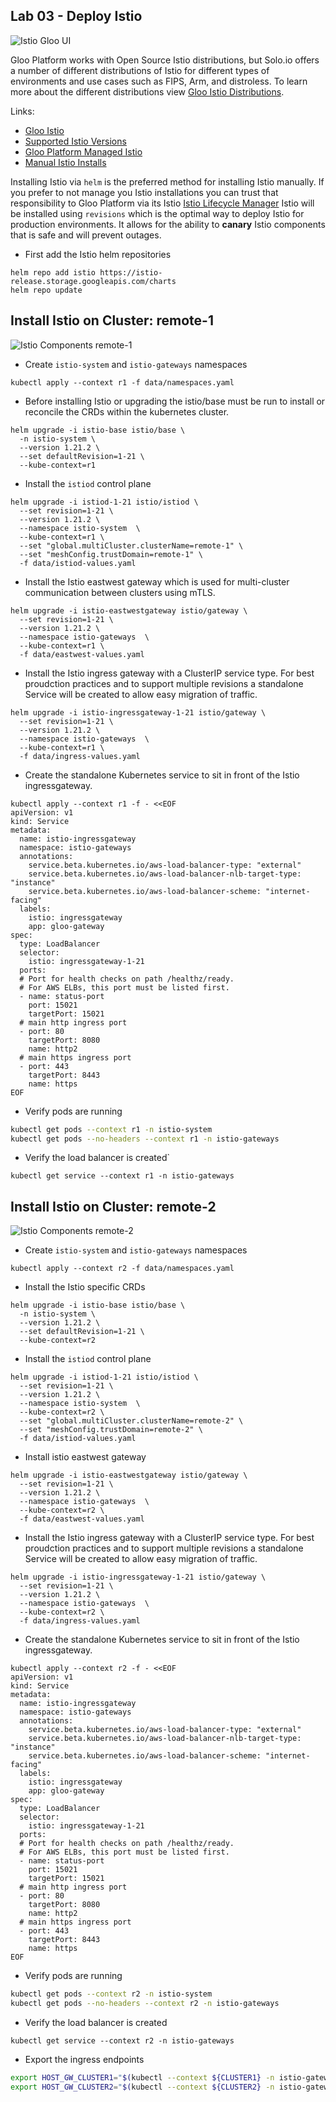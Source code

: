 ## Lab 03 - Deploy Istio <a name="lab-03---deploy-istio-"></a>


![Istio Gloo UI](images/gloo-ui-istio.png)

Gloo Platform works with Open Source Istio distributions, but Solo.io offers a number of different distributions of Istio for different types of environments and use cases such as FIPS, Arm, and distroless.
To learn more about the different distributions view [Gloo Istio Distributions](https://docs.solo.io/gloo-mesh-enterprise/latest/reference/version/gloo_mesh_istio/).

Links:
- [Gloo Istio](https://docs.solo.io/gloo-mesh-enterprise/latest/reference/version/gloo_mesh_istio/)
- [Supported Istio Versions](https://docs.solo.io/gloo-mesh-enterprise/latest/reference/version/versions/)
- [Gloo Platform Managed Istio](https://docs.solo.io/gloo-mesh-enterprise/latest/setup/installation/istio/gm_managed_istio/)
- [Manual Istio Installs](https://docs.solo.io/gloo-mesh-enterprise/latest/setup/prod/manual/)

Installing Istio via `helm` is the preferred method for installing Istio manually. If you prefer to not manage you Istio installations you can trust that responsibility to Gloo Platform via its Istio [Istio Lifecycle Manager](https://docs.solo.io/gloo-mesh-enterprise/latest/setup/installation/istio/gm_managed_istio/)
Istio will be installed using `revisions` which is the optimal way to deploy Istio for production environments. It allows for the ability to **canary** Istio components that is safe and will prevent outages.

* First add the Istio helm repositories
```shell
helm repo add istio https://istio-release.storage.googleapis.com/charts
helm repo update
```

## Install Istio on Cluster: remote-1

![Istio Components remote-1](images/istio-cluster1.png)

* Create `istio-system` and `istio-gateways` namespaces
```shell
kubectl apply --context r1 -f data/namespaces.yaml
```

* Before installing Istio or upgrading the istio/base must be run to install or reconcile the CRDs within the kubernetes cluster. 
```shell
helm upgrade -i istio-base istio/base \
  -n istio-system \
  --version 1.21.2 \
  --set defaultRevision=1-21 \
  --kube-context=r1
```

* Install the `istiod` control plane 
```shell
helm upgrade -i istiod-1-21 istio/istiod \
  --set revision=1-21 \
  --version 1.21.2 \
  --namespace istio-system  \
  --kube-context=r1 \
  --set "global.multiCluster.clusterName=remote-1" \
  --set "meshConfig.trustDomain=remote-1" \
  -f data/istiod-values.yaml
```

* Install the Istio eastwest gateway which is used for multi-cluster communication between clusters using mTLS.
```shell
helm upgrade -i istio-eastwestgateway istio/gateway \
  --set revision=1-21 \
  --version 1.21.2 \
  --namespace istio-gateways  \
  --kube-context=r1 \
  -f data/eastwest-values.yaml
```

* Install the Istio ingress gateway with a ClusterIP service type. For best proudction practices and to support multiple revisions a standalone Service will be created to allow easy migration of traffic.
```shell
helm upgrade -i istio-ingressgateway-1-21 istio/gateway \
  --set revision=1-21 \
  --version 1.21.2 \
  --namespace istio-gateways  \
  --kube-context=r1 \
  -f data/ingress-values.yaml
```

* Create the standalone Kubernetes service to sit in front of the Istio ingressgateway.
```shell
kubectl apply --context r1 -f - <<EOF
apiVersion: v1
kind: Service
metadata:
  name: istio-ingressgateway
  namespace: istio-gateways
  annotations:
    service.beta.kubernetes.io/aws-load-balancer-type: "external"
    service.beta.kubernetes.io/aws-load-balancer-nlb-target-type: "instance"
    service.beta.kubernetes.io/aws-load-balancer-scheme: "internet-facing"
  labels:
    istio: ingressgateway
    app: gloo-gateway
spec:
  type: LoadBalancer
  selector:
    istio: ingressgateway-1-21
  ports:
  # Port for health checks on path /healthz/ready.
  # For AWS ELBs, this port must be listed first.
  - name: status-port
    port: 15021
    targetPort: 15021
  # main http ingress port
  - port: 80
    targetPort: 8080
    name: http2
  # main https ingress port
  - port: 443
    targetPort: 8443
    name: https
EOF
```

* Verify pods are running
```bash
kubectl get pods --context r1 -n istio-system
kubectl get pods --no-headers --context r1 -n istio-gateways
```

* Verify the load balancer is created`
```shell
kubectl get service --context r1 -n istio-gateways
```

## Install Istio on Cluster: remote-2

![Istio Components remote-2](images/istio-cluster2.png)

* Create `istio-system` and `istio-gateways` namespaces
```shell
kubectl apply --context r2 -f data/namespaces.yaml
```

* Install the Istio specific CRDs
```shell
helm upgrade -i istio-base istio/base \
  -n istio-system \
  --version 1.21.2 \
  --set defaultRevision=1-21 \
  --kube-context=r2
```

* Install the `istiod` control plane 
```shell
helm upgrade -i istiod-1-21 istio/istiod \
  --set revision=1-21 \
  --version 1.21.2 \
  --namespace istio-system  \
  --kube-context=r2 \
  --set "global.multiCluster.clusterName=remote-2" \
  --set "meshConfig.trustDomain=remote-2" \
  -f data/istiod-values.yaml
```

* Install istio eastwest gateway
```shell
helm upgrade -i istio-eastwestgateway istio/gateway \
  --set revision=1-21 \
  --version 1.21.2 \
  --namespace istio-gateways  \
  --kube-context=r2 \
  -f data/eastwest-values.yaml
```

* Install the Istio ingress gateway with a ClusterIP service type. For best proudction practices and to support multiple revisions a standalone Service will be created to allow easy migration of traffic.
```shell
helm upgrade -i istio-ingressgateway-1-21 istio/gateway \
  --set revision=1-21 \
  --version 1.21.2 \
  --namespace istio-gateways  \
  --kube-context=r2 \
  -f data/ingress-values.yaml
```

* Create the standalone Kubernetes service to sit in front of the Istio ingressgateway.
```shell
kubectl apply --context r2 -f - <<EOF
apiVersion: v1
kind: Service
metadata:
  name: istio-ingressgateway
  namespace: istio-gateways
  annotations:
    service.beta.kubernetes.io/aws-load-balancer-type: "external"
    service.beta.kubernetes.io/aws-load-balancer-nlb-target-type: "instance"
    service.beta.kubernetes.io/aws-load-balancer-scheme: "internet-facing"
  labels:
    istio: ingressgateway
    app: gloo-gateway
spec:
  type: LoadBalancer
  selector:
    istio: ingressgateway-1-21
  ports:
  # Port for health checks on path /healthz/ready.
  # For AWS ELBs, this port must be listed first.
  - name: status-port
    port: 15021
    targetPort: 15021
  # main http ingress port
  - port: 80
    targetPort: 8080
    name: http2
  # main https ingress port
  - port: 443
    targetPort: 8443
    name: https
EOF
```

* Verify pods are running
```bash
kubectl get pods --context r2 -n istio-system
kubectl get pods --no-headers --context r2 -n istio-gateways
```

* Verify the load balancer is created
```shell
kubectl get service --context r2 -n istio-gateways
```

* Export the ingress endpoints
```bash
export HOST_GW_CLUSTER1="$(kubectl --context ${CLUSTER1} -n istio-gateways get svc -l istio=ingressgateway -o jsonpath='{.items[0].status.loadBalancer.ingress[0].*}')"
export HOST_GW_CLUSTER2="$(kubectl --context ${CLUSTER2} -n istio-gateways get svc -l istio=ingressgateway -o jsonpath='{.items[0].status.loadBalancer.ingress[0].*}')"
```
